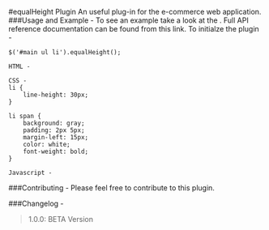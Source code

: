 #equalHeight Plugin
An useful plug-in for the e-commerce web application.
###Usage and Example -
To see an example take a look at the .
Full API reference documentation can be found from this link.
To initialze the plugin - 
```
$('#main ul li').equalHeight();
```

```
HTML - 

```

```
CSS - 
li {
	line-height: 30px;
}

li span {
	background: gray;
	padding: 2px 5px;
	margin-left: 15px;
	color: white;
	font-weight: bold;
}
```

```
Javascript -  

```
###Contributing -
Please feel free to contribute to this plugin.

###Changelog -
> 1.0.0: BETA Version

